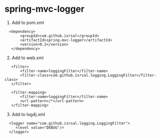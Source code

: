 spring-mvc-logger
=================
1. Add to pom.xml

 ```   
   <dependency>
        <groupId>com.github.isrsal</groupId>
        <artifactId>spring-mvc-logger</artifactId>
        <version>0.2</version>
    </dependency>
 ```

2. Add to web.xml

 ```
    <filter>
        <filter-name>loggingFilter</filter-name>
        <filter-class>com.github.isrsal.logging.LoggingFilter</filter-class>
    </filter>

    <filter-mapping>
        <filter-name>loggingFilter</filter-name>
        <url-pattern>/*</url-pattern>
    </filter-mapping>
 ```

3. Add to log4j.xml

 ```
   <logger name="com.github.isrsal.logging.LoggingFilter">
      <level value="DEBUG"/>
   </logger>
 ```
